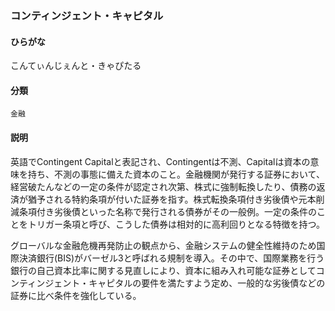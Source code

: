 <div style="display:none;">

## [あ行](securities-terms?id=あ行)
## [か行](securities-terms?id=か行)

</div>

### コンティンジェント・キャピタル

#### ひらがな

こんてぃんじぇんと・きゃぴたる

#### 分類

`金融`

#### 説明

英語でContingent Capitalと表記され、Contingentは不測、Capitalは資本の意味を持ち、不測の事態に備えた資本のこと。金融機関が発行する証券において、経営破たんなどの一定の条件が認定され次第、株式に強制転換したり、債務の返済が猶予される特約条項が付いた証券を指す。株式転換条項付き劣後債や元本削減条項付き劣後債といった名称で発行される債券がその一般例。一定の条件のことをトリガー条項と呼び、こうした債券は相対的に高利回りとなる特徴を持つ。
 
グローバルな金融危機再発防止の観点から、金融システムの健全性維持のため国際決済銀行(BIS)がバーゼル3と呼ばれる規制を導入。その中で、国際業務を行う銀行の自己資本比率に関する見直しにより、資本に組み入れ可能な証券としてコンティンジェント・キャピタルの要件を満たすよう定め、一般的な劣後債などの証券に比べ条件を強化している。

<div style="display:none;">

## [さ行](securities-terms?id=さ行)
## [た行](securities-terms?id=た行)
## [な行](securities-terms?id=な行)
## [は行](securities-terms?id=は行)
## [ま行](securities-terms?id=ま行)
## [や行](securities-terms?id=や行)
## [ら行](securities-terms?id=ら行)
## [わ行](securities-terms?id=わ行)
## [英数字・記号](securities-terms?id=英数字・記号)

</div>

